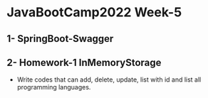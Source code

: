 # JavaBootCamp2022 Week-5

## 1- SpringBoot-Swagger

## 2- Homework-1 InMemoryStorage 
- Write codes that can add, delete, update, list with id and list all programming languages.



